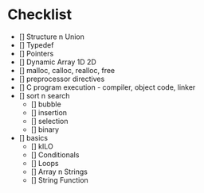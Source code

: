 # Checklist

- [] Structure n Union
- [] Typedef
- [] Pointers
- [] Dynamic Array 1D 2D
- [] malloc, calloc, realloc, free
- [] preprocessor directives
- [] C program execution - compiler, object code, linker
- [] sort n search
  - [] bubble
  - [] insertion
  - [] selection
  - [] binary
- [] basics
  - [] kILO
  - [] Conditionals
  - [] Loops
  - [] Array n Strings
  - [] String Function
